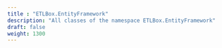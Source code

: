 ```yaml
---
title : "ETLBox.EntityFramework"
description: "All classes of the namespace ETLBox.EntityFramework"
draft: false
weight: 1300
---
```

